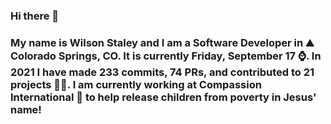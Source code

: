 ### Hi there 👋

### My name is Wilson Staley and I am a Software Developer in ⛰ Colorado Springs, CO.  It is currently Friday, September 17 ⌚. In 2021 I have made 233 commits, 74 PRs, and contributed to 21 projects 👨‍💻. I am currently working at Compassion International 🏢 to help release children from poverty in Jesus' name!